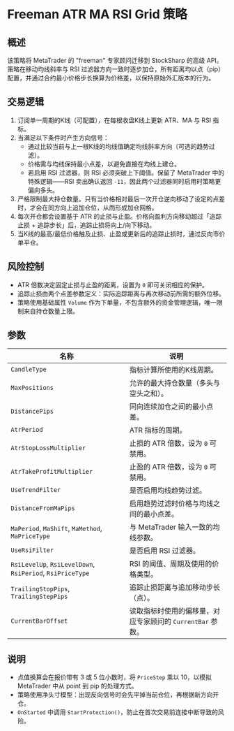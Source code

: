 # Freeman ATR MA RSI Grid 策略

## 概述
该策略将 MetaTrader 的 "freeman" 专家顾问迁移到 StockSharp 的高级 API。策略在移动均线斜率与 RSI 过滤器方向一致时逐步加仓，所有距离均以点（pip）配置，并通过合约最小价格步长换算为价格差，以保持原始外汇版本的行为。

## 交易逻辑
1. 订阅单一周期的K线（可配置），在每根收盘K线上更新 ATR、MA 与 RSI 指标。
2. 当满足以下条件时产生方向信号：
   - 通过比较当前与上一根K线的均线值确定均线斜率方向（可选的趋势过滤）。
   - 价格需与均线保持最小点差，以避免直接在均线上建仓。
   - 若启用 RSI 过滤器，则 RSI 必须突破上下阈值。保留了 MetaTrader 中的特殊逻辑——RSI 卖出确认返回 `-11`，因此两个过滤器同时启用时策略更偏向多头。
3. 严格限制最大持仓数量。只有当价格相对最后一次开仓逆向移动了设定的点差时，才会在同方向上追加仓位，从而形成加仓网格。
4. 每次开仓都会设置基于 ATR 的止损与止盈。价格向盈利方向移动超过「追踪止损 + 追踪步长」后，追踪止损将向上/向下移动。
5. 当K线的最高/最低价格触及止损、止盈或更新后的追踪止损时，通过反向市价单平仓。

## 风险控制
- ATR 倍数决定固定止损与止盈的距离，设置为 `0` 即可关闭相应的保护。
- 追踪止损由两个点差参数定义：实际追踪距离与再次移动前所需的额外位移。
- 策略使用基础属性 `Volume` 作为下单量，不包含额外的资金管理逻辑，唯一限制来自持仓数量上限。

## 参数
| 名称 | 说明 |
| --- | --- |
| `CandleType` | 指标计算所使用的K线周期。 |
| `MaxPositions` | 允许的最大持仓数量（多头与空头之和）。 |
| `DistancePips` | 同向连续加仓之间的最小点差。 |
| `AtrPeriod` | ATR 指标的周期。 |
| `AtrStopLossMultiplier` | 止损的 ATR 倍数，设为 `0` 可禁用。 |
| `AtrTakeProfitMultiplier` | 止盈的 ATR 倍数，设为 `0` 可禁用。 |
| `UseTrendFilter` | 是否启用均线趋势过滤。 |
| `DistanceFromMaPips` | 启用趋势过滤时价格与均线之间的最小点差。 |
| `MaPeriod`, `MaShift`, `MaMethod`, `MaPriceType` | 与 MetaTrader 输入一致的均线参数。 |
| `UseRsiFilter` | 是否启用 RSI 过滤器。 |
| `RsiLevelUp`, `RsiLevelDown`, `RsiPeriod`, `RsiPriceType` | RSI 的阈值、周期及使用的价格类型。 |
| `TrailingStopPips`, `TrailingStepPips` | 追踪止损距离与追加移动步长（点）。 |
| `CurrentBarOffset` | 读取指标时使用的偏移量，对应专家顾问的 `CurrentBar` 参数。 |

## 说明
- 点值换算会在报价带有 3 或 5 位小数时，将 `PriceStep` 乘以 10，以模拟 MetaTrader 中从 point 到 pip 的处理方式。
- 策略使用净头寸模型：出现反向信号时会先平掉当前仓位，再根据新方向开仓。
- `OnStarted` 中调用 `StartProtection()`，防止在首次交易前连接中断导致的风险。
